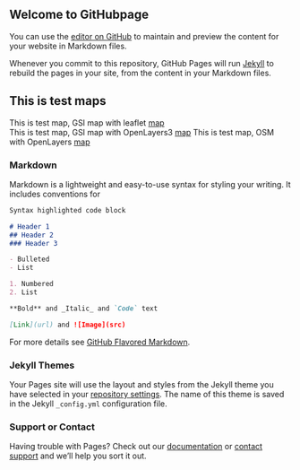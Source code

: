 ## Welcome to GitHubpage

You can use the [editor on GitHub](https://github.com/ubkw/ubkw.github.io/edit/master/index.md) to maintain and preview the content for your website in Markdown files.  

Whenever you commit to this repository, GitHub Pages will run [Jekyll](https://jekyllrb.com/) to rebuild the pages in your site, from the content in your Markdown files.

## This is test maps
This is test map, GSI map with leaflet [map](https://ubkw.github.io/map.html)  
This is test map, GSI map with OpenLayers3 [map](https://ubkw.github.io/map2.html)
This is test map, OSM with OpenLayers [map](https://ubkw.github.io/map3.html)


### Markdown

Markdown is a lightweight and easy-to-use syntax for styling your writing. It includes conventions for

```markdown
Syntax highlighted code block

# Header 1
## Header 2
### Header 3

- Bulleted
- List

1. Numbered
2. List

**Bold** and _Italic_ and `Code` text

[Link](url) and ![Image](src)
```

For more details see [GitHub Flavored Markdown](https://guides.github.com/features/mastering-markdown/).

### Jekyll Themes

Your Pages site will use the layout and styles from the Jekyll theme you have selected in your [repository settings](https://github.com/ubkw/ubkw.github.io/settings). The name of this theme is saved in the Jekyll `_config.yml` configuration file.

### Support or Contact

Having trouble with Pages? Check out our [documentation](https://help.github.com/categories/github-pages-basics/) or [contact support](https://github.com/contact) and we’ll help you sort it out.
